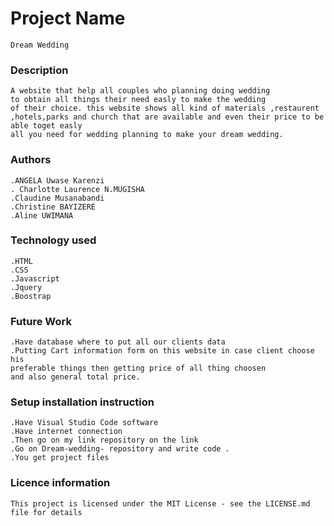 # Project Name
~~~
Dream Wedding
~~~
### Description
~~~
A website that help all couples who planning doing wedding
to obtain all things their need easly to make the wedding 
of their choice. this website shows all kind of materials ,restaurent
,hotels,parks and church that are available and even their price to be able toget easly
all you need for wedding planning to make your dream wedding.
~~~
### Authors
~~~
.ANGELA Uwase Karenzi
. Charlotte Laurence N.MUGISHA
.Claudine Musanabandi
.Christine BAYIZERE
.Aline UWIMANA
~~~
### Technology used
~~~
.HTML
.CSS
.Javascript
.Jquery
.Boostrap
~~~
### Future Work
~~~
.Have database where to put all our clients data
.Putting Cart information form on this website in case client choose his
preferable things then getting price of all thing choosen
and also general total price.
~~~
### Setup installation instruction
~~~
.Have Visual Studio Code software
.Have internet connection
.Then go on my link repository on the link
.Go on Dream-wedding- repository and write code .
.You get project files
~~~
### Licence information
~~~
This project is licensed under the MIT License - see the LICENSE.md file for details
~~~